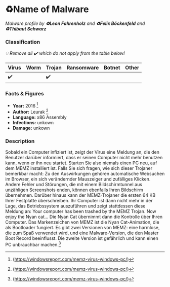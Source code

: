 # :recycle:Name of Malware

_Malware profile by **:recycle:Leon Fahrenholz** and **:recycle:Felix Böckenfeld** and **:recycle:Thibaut Schwarz**_

### Classification

_:bulb: Remove all :heavy_check_mark: which do not apply from the table below!_

| Virus              | Worm               | Trojan             | Ransomware         | Botnet             | Other                                   |
|:-------------------|:-------------------|:-------------------|:-------------------|:-------------------|:----------------------------------------|
| :heavy_check_mark: |  | :heavy_check_mark: |  |  |  |

### Facts & Figures

* **Year:** 2016 [^1]
* **Author:** Leurak [^1]
* **Language:** x86 Assembly
* **Infections:** unkown
* **Damage:** unkown

### Description

Sobald ein Computer infiziert ist, zeigt der Virus eine Meldung an, die den Benutzer darüber informiert, dass er seinen Computer nicht mehr benutzen kann, wenn er ihn neu startet. Starten Sie also niemals einen PC neu, auf dem MEMZ installiert ist.
Falls Sie sich fragen, wie sich dieser Trojaner bemerkbar macht: Zu den Auswirkungen gehören automatische Websuchen im Browser, ein sich verändernder Mauszeiger und zufälliges Klicken.
Andere Fehler und Störungen, die mit einem Bildschirmtunnel aus unzähligen Screenshots enden, können ebenfalls Ihren Bildschirm übernehmen. 
Darüber hinaus kann der MEMZ-Trojaner die ersten 64 KB Ihrer Festplatte überschreiben. 
Ihr Computer ist dann nicht mehr in der Lage, das Betriebssystem auszuführen und zeigt stattdessen diese Meldung an: Your computer has been trashed by the MEMZ Trojan. Now enjoy the Nyan cat…
Die Nyan Cat übernimmt dann die Kontrolle über Ihren Computer. Das Markenzeichen von MEMZ ist die Nyan Cat-Animation, die als Bootloader fungiert.
Es gibt zwei Versionen von MEMZ: eine harmlose, die zum Spaß verwendet wird, und eine Malware-Version, die den Master Boot Record beeinflusst. Die zweite Version ist gefährlich und kann einen PC unbrauchbar machen.[^1]

[^1]: (https://windowsreport.com/memz-virus-windows-pc/)
